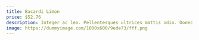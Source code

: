 ```yaml
---
title: Bacardi Limon
price: $52.76
description: Integer ac leo. Pellentesques ultrices mattis odio. Donec vitae nisi.
image: https://dummyimage.com/1000x600/9ede73/fff.png
---
```

